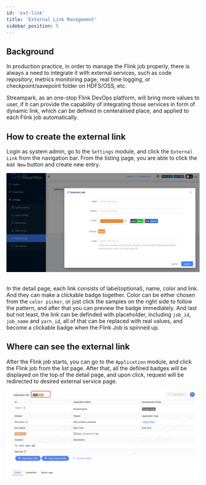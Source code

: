 ```yaml
---
id: 'ext-link'
title: 'External Link Management'
sidebar_position: 5
---
```


## Background
In production practice, in order to manage the Flink job properly, there is always a need to integrate it with external services, such as code repository, metrics monitoring page, real time logging, or checkpoint/savepoint folder on HDFS/OSS, etc. 

Streampark, as an one-stop Flink DevOps platform, will bring more values to user, if it can provide the capability of integrating those services in form of dynamic link, which can be defined in centeralised place, and applied to each Flink job automatically.

## How to create the external link
Login as system admin, go to the `Settings` module, and click the `External Link` from the navigation bar. From the listing page, you are able to click the `Add New` button and create new entry.

<img src="/doc/image/external-link/external-link-detail.png"/><br></br>

In the detail page, each link consists of label(optional), name, color and link. And they can make a clickable badge together. Color can be either chosen from the `color picker`, or just click the samples on the right side to follow the pattern, and after that you can preview the badge immediately. And last but not least, the link can be definded with placeholder, including `job_id`, `job_name` and `yarn_id`, all of that can be replaced with real values, and become a clickable badge when the Flink Job is spinned up.

## Where can see the external link
After the Flink job starts, you can go to the `Application` module, and click the Flink job from the list page. After that, all the defined badges will be displayed on the top of the detail page, and upon click, request will be redirected to desired external service page.

<img src="/doc/image/external-link/badge.png"/><br></br>
